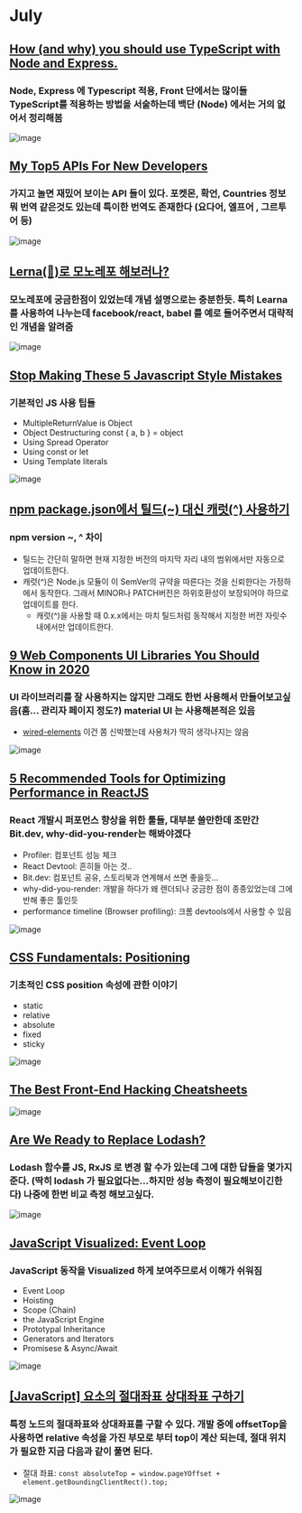 # July

## [How (and why) you should use TypeScript with Node and Express.](https://medium.com/javascript-in-plain-english/typescript-with-node-and-express-js-why-when-and-how-eb6bc73edd5d)
### Node, Express 에 Typescript 적용, Front 단에서는 많이들 TypeScript를 적용하는 방법을 서술하는데 백단 (Node) 에서는 거의 없어서 정리해봄
![image](https://miro.medium.com/max/816/1*mn6bOs7s6Qbao15PMNRyOA.png)

## [My Top5 APIs For New Developers](https://medium.com/swlh/my-top-5-apis-for-new-developers-5191031da102)
### 가지고 놀면 재밌어 보이는 API 들이 있다. 포켓몬, 확언, Countries 정보 뭐 번역 같은것도 있는데 특이한 번역도 존재한다 (요다어, 엘프어 , 그르투어 등)
![image](https://miro.medium.com/max/1200/0*Bz9d-NmoXSWp8S-7)

## [Lerna(🐉)로 모노레포 해보러나?](https://medium.com/jung-han/lerna-%EB%A1%9C-%EB%AA%A8%EB%85%B8%EB%A0%88%ED%8F%AC-%ED%95%B4%EB%B3%B4%EB%9F%AC%EB%82%98-34c8e008106a)
### 모노레포에 궁금한점이 있었는데 개념 설명으로는 충분한듯. 특히 Learna 를 사용하여 나누는데 facebook/react, babel 를 예로 들어주면서 대략적인 개념을 알려줌
![image](https://miro.medium.com/max/1200/1*LpiRLeQ4szeN4kvsv8G50A.png)

## [Stop Making These 5 Javascript Style Mistakes](https://medium.com/the-dev-caf%C3%A9/stop-making-these-5-javascript-style-mistakes-7b352e1b47e3)
### 기본적인 JS 사용 팁들
- MultipleReturnValue is Object
- Object Destructuring const { a, b } = object
- Using Spread Operator
- Using const or let
- Using Template literals

![image](https://miro.medium.com/max/1200/1*YTbg4BSH0bV8w08Jp9P1rA.png)

## [npm package.json에서 틸드(~) 대신 캐럿(^) 사용하기](https://blog.outsider.ne.kr/1041)
### npm version ~, ^ 차이
- 틸드는 간단히 말하면 현재 지정한 버전의 마지막 자리 내의 범위에서만 자동으로 업데이트한다.
- 캐럿(^)은 Node.js 모듈이 이 SemVer의 규약을 따른다는 것을 신뢰한다는 가정하에서 동작한다. 그래서 MINOR나 PATCH버전은 하위호환성이 보장되어야 하므로 업데이트를 한다.
    - 캐럿(^)을 사용할 때 0.x.x에서는 마치 틸드처럼 동작해서 지정한 버전 자릿수 내에서만 업데이트한다.

## [9 Web Components UI Libraries You Should Know in 2020](https://blog.bitsrc.io/9-web-component-ui-libraries-you-should-know-in-2019-9d4476c3f103)
### UI 라이브러리를 잘 사용하지는 않지만 그래도 한번 사용해서 만들어보고싶음(흠... 관리자 페이지 정도?) material UI 는 사용해본적은 있음
- [wired-elements](https://github.com/rough-stuff/wired-elements) 이건 쫌 신박했는데 사용처가 딱히 생각나지는 않음

![image](https://miro.medium.com/max/1200/1*-zkpV1IfOv-1dux6ZqWBCQ.png)

## [5 Recommended Tools for Optimizing Performance in ReactJS](https://blog.bitsrc.io/5-recommended-tools-for-optimizing-performance-in-reactjs-29eb2a3ec46d)
### React 개발시 퍼포먼스 향상을 위한 툴들, 대부분 쓸만한데 조만간 Bit.dev, why-did-you-render는 해봐야겠다
- Profiler: 컴포넌트 성능 체크
- React Devtool: 흔히들 아는 것..
- Bit.dev: 컴포넌트 공유, 스토리북과 연계해서 쓰면 좋을듯...
- why-did-you-render: 개발을 하다가 왜 렌더되나 궁금한 점이 종종있었는데 그에 반해 좋은 툴인듯
- performance timeline (Browser profiling): 크롬 devtools에서 사용할 수 있음

![image](https://miro.medium.com/max/1200/1*OHKkkF6_E_Lnv0J92GawxA.jpeg)

## [CSS Fundamentals: Positioning](https://itnext.io/css-fundamentals-positioning-b0d60a0fdd3b)
### 기초적인 CSS position 속성에 관한 이야기
- static
- relative
- absolute
- fixed
- sticky

![image](https://miro.medium.com/max/706/1*ed7s2wQhYEECtXVO_UsLuw.png)

## [The Best Front-End Hacking Cheatsheets](https://medium.com/better-programming/modern-frontend-hacking-cheatsheets-df9c2566c72a)

![image](https://miro.medium.com/max/1200/1*sqkshvsmr7hN4Ab2A7GJzg.png)

## [Are We Ready to Replace Lodash?](https://medium.com/swlh/are-we-ready-to-replace-lodash-60cd651f6c58)
### Lodash 함수를 JS, RxJS 로 변경 할 수가 있는데 그에 대한 답들을 몇가지 준다. (딱히 lodash 가 필요없다는...하지만 성능 측정이 필요해보이긴한다) 나중에 한번 비교 측정 해보고싶다.

![image](https://miro.medium.com/max/1200/1*imc9NN78swgXUdqUPFAmKg.jpeg)

## [JavaScript Visualized: Event Loop](https://dev.to/lydiahallie/javascript-visualized-event-loop-3dif)
### JavaScript 동작을 Visualized 하게 보여주므로서 이해가 쉬워짐
- Event Loop
- Hoisting
- Scope (Chain)
- the JavaScript Engine
- Prototypal Inheritance
- Generators and Iterators
- Promisese & Async/Await

![image](https://camo.githubusercontent.com/f2faff0e1a3242e6764cc13c33e96d61a4bd0ca3/68747470733a2f2f7265732e636c6f7564696e6172792e636f6d2f70726163746963616c6465762f696d6167652f66657463682f732d2d3434796173794e582d2d2f635f6c696d6974253243665f6175746f253243666c5f70726f6772657373697665253243715f3636253243775f3838302f68747470733a2f2f646576746f6c7964696168616c6c69652e73332d75732d776573742d312e616d617a6f6e6177732e636f6d2f676964312e362e676966)

## [[JavaScript] 요소의 절대좌표 상대좌표 구하기](https://mommoo.tistory.com/85)
### 특정 노드의 절대좌표와 상대좌표를 구할 수 있다. 개발 중에 offsetTop을 사용하면 relative 속성을 가진 부모로 부터 top이 계산 되는데, 절대 위치가 필요한 지금 다음과 같이 풀면 된다.
- 절대 좌표: `const absoluteTop = window.pageYOffset + element.getBoundingClientRect().top;`

![image](https://img1.daumcdn.net/thumb/R800x0/?scode=mtistory2&fname=https%3A%2F%2Ft1.daumcdn.net%2Fcfile%2Ftistory%2F99D06D345C3E1DBB02)